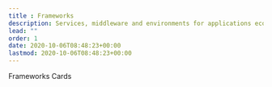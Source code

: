 ```yaml
---
title : Frameworks
description: Services, middleware and environments for applications eco-systems
lead: ""
order: 1
date: 2020-10-06T08:48:23+00:00
lastmod: 2020-10-06T08:48:23+00:00
---
```


Frameworks Cards
